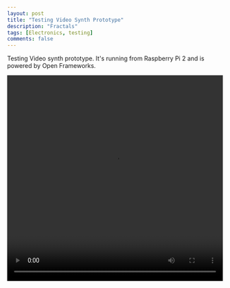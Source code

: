 ```yaml
---
layout: post
title: "Testing Video Synth Prototype"
description: "Fractals"
tags: [Electronics, testing]
comments: false
---
```


Testing Video synth prototype. It's running from Raspberry Pi 2 and is powered by Open Frameworks.

<video controls="controls" width="480" height="480" style="width: 100%; display: block; margin: 0 auto; background-color: black;" name="Video Name" src="/images/13056918_1723139641260216_469459794_n.mp4"></video>
